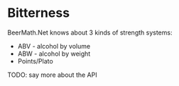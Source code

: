 # Bitterness

BeerMath.Net knows about 3 kinds of strength systems:

* ABV - alcohol by volume
* ABW - alcohol by weight
* Points/Plato

TODO: say more about the API